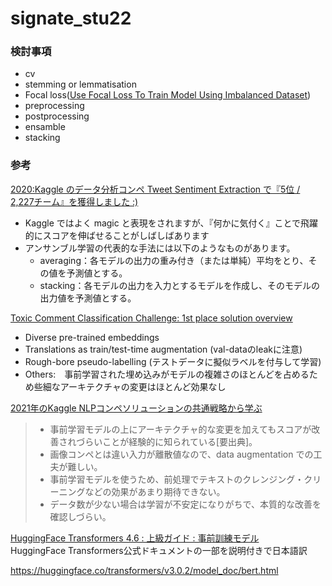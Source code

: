 # signate_stu22

### 検討事項

* cv
* stemming or lemmatisation
* Focal loss([Use Focal Loss To Train Model Using Imbalanced Dataset](https://leimao.github.io/blog/Focal-Loss-Explained/))
* preprocessing
* postprocessing
* ensamble
* stacking


### 参考
[2020:Kaggle のデータ分析コンペ Tweet Sentiment Extraction で『5位 / 2,227チーム』を獲得しました :)](https://lab.mo-t.com/blog/kaggle-tweet-sentiment-extraction-2020)
* Kaggle ではよく magic と表現をされますが、『何かに気付く』ことで飛躍的にスコアを伸ばせることがしばしばあります
* アンサンブル学習の代表的な手法には以下のようなものがあります。
  * averaging：各モデルの出力の重み付き（または単純）平均をとり、その値を予測値とする。
  * stacking：各モデルの出力を入力とするモデルを作成し、そのモデルの出力値を予測値とする。

[Toxic Comment Classification Challenge: 1st place solution overview](https://www.kaggle.com/competitions/jigsaw-toxic-comment-classification-challenge/discussion/52557)
* Diverse pre-trained embeddings
* Translations as train/test-time augmentation (val-dataのleakに注意)
* Rough-bore pseudo-labelling (テストデータに擬似ラベルを付与して学習)
* Others:　事前学習された埋め込みがモデルの複雑さのほとんどを占めるため些細なアーキテクチャの変更はほとんど効果なし

[2021年のKaggle NLPコンペソリューションの共通戦略から学ぶ](https://qiita.com/cfiken/items/0890269721fb78bd9683)
>* 事前学習モデルの上にアーキテクチャ的な変更を加えてもスコアが改善されづらいことが経験的に知られている[要出典]。
>* 画像コンペとは違い入力が離散値なので、data augmentation での工夫が難しい。
>* 事前学習モデルを使うため、前処理でテキストのクレンジング・クリーニングなどの効果があまり期待できない。
>* データ数が少ない場合は学習が不安定になりがちで、本質的な改善を確認しづらい。

[HuggingFace Transformers 4.6 : 上級ガイド : 事前訓練モデル](https://torch.classcat.com/2021/05/16/huggingface-transformers-4-6-pretrained-models/)  
HuggingFace Transformers公式ドキュメントの一部を説明付きで日本語訳

https://huggingface.co/transformers/v3.0.2/model_doc/bert.html

